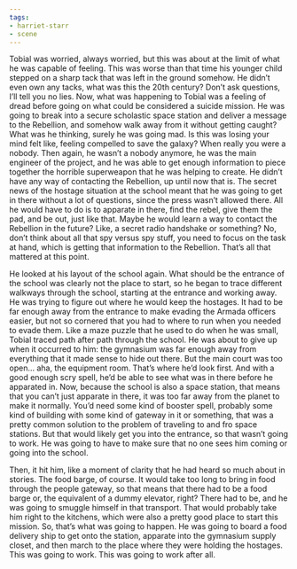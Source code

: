 ```yaml
---
tags:
- harriet-starr
- scene
---
```


Tobial was worried, always worried, but this was about at the limit of
what he was capable of feeling. This was worse than that time his
younger child stepped on a sharp tack that was left in the ground
somehow. He didn’t even own any tacks, what was this the 20th century?
Don’t ask questions, I’ll tell you no lies. Now, what was happening to
Tobial was a feeling of dread before going on what could be considered a
suicide mission. He was going to break into a secure scholastic space
station and deliver a message to the Rebellion, and somehow walk away
from it without getting caught? What was he thinking, surely he was
going mad. Is this was losing your mind felt like, feeling compelled to
save the galaxy? When really you were a nobody. Then again, he wasn’t a
nobody anymore, he was the main engineer of the project, and he was able
to get enough information to piece together the horrible superweapon
that he was helping to create. He didn’t have any way of contacting the
Rebellion, up until now that is. The secret news of the hostage
situation at the school meant that he was going to get in there without
a lot of questions, since the press wasn’t allowed there. All he would
have to do is to apparate in there, find the rebel, give them the pad,
and be out, just like that. Maybe he would learn a way to contact the
Rebellion in the future? Like, a secret radio handshake or something?
No, don’t think about all that spy versus spy stuff, you need to focus
on the task at hand, which is getting that information to the Rebellion.
That’s all that mattered at this point.

He looked at his layout of the school again. What should be the entrance
of the school was clearly not the place to start, so he began to trace
different walkways through the school, starting at the entrance and
working away. He was trying to figure out where he would keep the
hostages. It had to be far enough away from the entrance to make evading
the Armada officers easier, but not so cornered that you had to where to
run when you needed to evade them. Like a maze puzzle that he used to do
when he was small, Tobial traced path after path through the school. He
was about to give up when it occurred to him: the gymnasium was far
enough away from everything that it made sense to hide out there. But
the main court was too open… aha, the equipment room. That’s where he’d
look first. And with a good enough scry spell, he’d be able to see what
was in there before he apparated in. Now, because the school is also a
space station, that means that you can’t just apparate in there, it was
too far away from the planet to make it normally. You’d need some kind
of booster spell, probably some kind of building with some kind of
gateway in it or something, that was a pretty common solution to the
problem of traveling to and fro space stations. But that would likely
get you into the entrance, so that wasn’t going to work. He was going to
have to make sure that no one sees him coming or going into the school.

Then, it hit him, like a moment of clarity that he had heard so much
about in stories. The food barge, of course. It would take too long to
bring in food through the people gateway, so that means that there had
to be a food barge or, the equivalent of a dummy elevator, right? There
had to be, and he was going to smuggle himself in that transport. That
would probably take him right to the kitchens, which were also a pretty
good place to start this mission. So, that’s what was going to happen.
He was going to board a food delivery ship to get onto the station,
apparate into the gymnasium supply closet, and then march to the place
where they were holding the hostages. This was going to work. This was
going to work after all.
